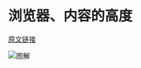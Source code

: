 # 浏览器、内容的高度

[原文链接](http://www.cnblogs.com/polk6/p/5051935.html)

![图解](https://images2015.cnblogs.com/blog/153475/201512/153475-20151222173139109-87271821.png)
